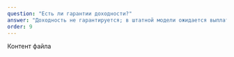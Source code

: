 ```yaml
---
question: "Есть ли гарантии доходности?"
answer: "Доходность не гарантируется; в штатной модели ожидается выплата в USDT. Доходность не гарантируется и зависит от производственных факторов. В штатной модели ожидается возврат тела + прибыль в USDT, условия и параметры — в боте."
order: 9
---
```


Контент файла

